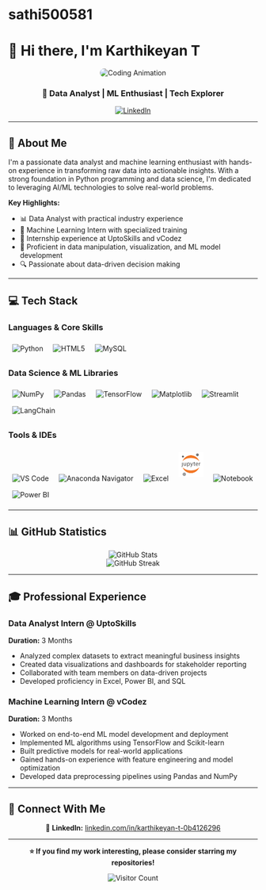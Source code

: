 # sathi500581
# 👋 Hi there, I'm Karthikeyan T

<div align="center">
  <img src="https://media.giphy.com/media/3NE7JhJgZBHlMfmNEa/giphy.gif" alt="Coding Animation" width="370" height="290" style="border-radius: 10px;"/>
</div>

<div align="center">

### 🚀 Data Analyst | ML Enthusiast | Tech Explorer

[![LinkedIn](https://img.shields.io/badge/LinkedIn-0077B5?style=for-the-badge&logo=linkedin&logoColor=white)](https://www.linkedin.com/in/karthikeyan-t-0b4126296/)

</div>

---

## 🎯 About Me

I'm a passionate data analyst and machine learning enthusiast with hands-on experience in transforming raw data into actionable insights. With a strong foundation in Python programming and data science, I'm dedicated to leveraging AI/ML technologies to solve real-world problems.

**Key Highlights:**
- 📊 Data Analyst with practical industry experience
- 🤖 Machine Learning Intern with specialized training
- 💼 Internship experience at UptoSkills and vCodez
- 🌱 Proficient in data manipulation, visualization, and ML model development
- 🔍 Passionate about data-driven decision making

---

## 💻 Tech Stack

### Languages & Core Skills
<div align="left">
  <img src="https://img.icons8.com/color/48/000000/python.png" alt="Python" width="50" height="50" style="margin: 8px;"/>
  <img src="https://img.icons8.com/color/48/000000/html-5.png" alt="HTML5" width="50" height="50" style="margin: 8px;"/>
  <img src="https://img.icons8.com/color/48/000000/mysql-logo.png" alt="MySQL" width="50" height="50" style="margin: 8px;"/>
</div>

### Data Science & ML Libraries
<div align="left">
  <img src="https://img.icons8.com/color/48/000000/numpy.png" alt="NumPy" width="50" height="50" style="margin: 8px;"/>
  <img src="https://img.icons8.com/color/48/000000/pandas.png" alt="Pandas" width="50" height="50" style="margin: 8px;"/>
  <img src="https://img.icons8.com/color/48/000000/tensorflow.png" alt="TensorFlow" width="50" height="50" style="margin: 8px;"/>
  <img src="https://img.icons8.com/color/48/matplotlib.png" alt="Matplotlib" width="50" height="50" style="margin: 8px;"/>
  <img src="https://raw.githubusercontent.com/get-icon/geticon/fc0f660daee147afb4a56c64e12bde29b92c3e7b/icons/streamlit.svg" alt="Streamlit" width="50" height="50" style="margin: 8px;"/>
  <img src="https://raw.githubusercontent.com/langchain-ai/langchain/master/docs/static/svg/langchain-logo-square.svg" alt="LangChain" width="50" height="50" style="margin: 8px;"/>
</div>

### Tools & IDEs
<div align="left">
  <img src="https://img.icons8.com/color/48/000000/visual-studio-code-2019.png" alt="VS Code" width="50" height="50" style="margin: 8px;"/>
  <img src="https://img.icons8.com/color/48/anaconda.png" alt="Anaconda Navigator" width="50" height="50" style="margin: 8px;"/>
  <img src="https://img.icons8.com/color/48/microsoft-excel-2019--v1.png" alt="Excel" width="50" height="50" style="margin: 8px;"/>
  <img src="https://raw.githubusercontent.com/jupyter/jupyter.github.io/master/assets/try/jupyter.png" alt="Jupyter" width="50" height="50" style="margin: 8px;"/>
  <img src="https://upload.wikimedia.org/wikipedia/commons/3/38/Jupyter_logo.svg" alt="Notebook" width="50" height="50" style="margin: 8px;"/>
  <img src="https://img.icons8.com/color/48/power-bi.png" alt="Power BI" width="50" height="50" style="margin: 8px;"/>
</div>

---

## 📊 GitHub Statistics

<div align="center">
  <img src="https://github-readme-stats.vercel.app/api?username=karthikeyan-t&show_icons=true&theme=tokyonight&hide_border=true" alt="GitHub Stats"/>
</div>

<div align="center">
  <img src="https://github-readme-streak-stats.herokuapp.com/?user=karthikeyan-t&theme=tokyonight&hide_border=true" alt="GitHub Streak"/>
</div>

---

## 🎓 Professional Experience

### Data Analyst Intern @ UptoSkills
**Duration:** 3 Months
- Analyzed complex datasets to extract meaningful business insights
- Created data visualizations and dashboards for stakeholder reporting
- Collaborated with team members on data-driven projects
- Developed proficiency in Excel, Power BI, and SQL

### Machine Learning Intern @ vCodez
**Duration:** 3 Months
- Worked on end-to-end ML model development and deployment
- Implemented ML algorithms using TensorFlow and Scikit-learn
- Built predictive models for real-world applications
- Gained hands-on experience with feature engineering and model optimization
- Developed data preprocessing pipelines using Pandas and NumPy

---

## 🔗 Connect With Me

<div align="center">

💼 **LinkedIn:** [linkedin.com/in/karthikeyan-t-0b4126296](https://www.linkedin.com/in/karthikeyan-t-0b4126296/)

</div>

---

<div align="center">
  <strong>⭐ If you find my work interesting, please consider starring my repositories!</strong>
  
  ![Visitor Count](https://komarev.com/ghpvc/?username=karthikeyan-t&color=blue)
</div>
